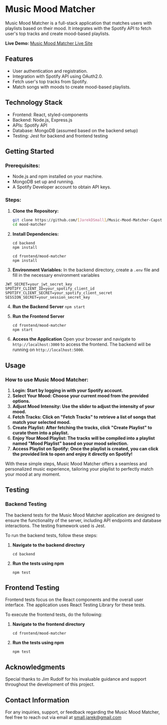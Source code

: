 # Music Mood Matcher

Music Mood Matcher is a full-stack application that matches users with playlists based on their mood. It integrates with the Spotify API to fetch user's top tracks and create mood-based playlists.

**Live Demo:** [Music Mood Matcher Live Site](https://music-mood-matcher-a141b863e4d9.herokuapp.com/)

## Features

- User authentication and registration.
- Integration with Spotify API using OAuth2.0.
- Fetch user's top tracks from Spotify.
- Match songs with moods to create mood-based playlists.

## Technology Stack
- Frontend: React, styled-components
- Backend: Node.js, Express.js
- APIs: Spotify API
- Database: MongoDB (assumed based on the backend setup)
- Testing: Jest for backend and frontend testing

## Getting Started

### Prerequisites:
- Node.js and npm installed on your machine.
- MongoDB set up and running.
- A Spotify Developer account to obtain API keys.

### Steps:

1. **Clone the Repository:**
   ```bash
   git clone https://github.com/[JarekDSmall]/Music-Mood-Matcher-Capstone.git
   cd mood-matcher
2. **Install Dependencies:**
    ```
    cd backend
    npm install
    
    cd frontend/mood-matcher
    npm install

3. **Environment Variables:**
In the backend directory, create a `.env` file and fill in the necessary environment variables
```MONGODB_URI=your_mongodb_connection_string
JWT_SECRET=your_jwt_secret_key
SPOTIFY_CLIENT_ID=your_spotify_client_id
SPOTIFY_CLIENT_SECRET=your_spotify_client_secret
SESSION_SECRET=your_session_secret_key
```
4. **Run the Backend Server**
    ```npm start```
5. **Run the Frontend Server**
    ```
    cd frontend/mood-matcher
    npm start
    ```
        
6. **Access the Application**
    Open your browser and navigate to `http://localhost:3000` to access the frontend. The backend will be running on `http://localhost:5000`.


## Usage
### How to use Music Mood Matcher:
1. **Login: Start by logging in with your Spotify account.**
2. **Select Your Mood: Choose your current mood from the provided options.**
3. **Adjust Mood Intensity: Use the slider to adjust the intensity of your mood.**
4. **Fetch Tracks: Click on "Fetch Tracks" to retrieve a list of songs that match your selected mood.**
5. **Create Playlist: After fetching the tracks, click "Create Playlist" to curate them into a playlist.**
6. **Enjoy Your Mood Playlist: The tracks will be compiled into a playlist named "Mood Playlist" based on your mood selection.**
7. **Access Playlist on Spotify: Once the playlist is created, you can click the provided link to open and enjoy it directly on Spotify!**

With these simple steps, Music Mood Matcher offers a seamless and personalized music experience, tailoring your playlist to perfectly match your mood at any moment.

## Testing
### Backend Testing
The backend tests for the Music Mood Matcher application are designed to ensure the functionality of the server, including API endpoints and database interactions. The testing framework used is Jest.

To run the backend tests, follow these steps:
1. **Navigate to the backend directory**
   ```
   cd backend
   ```
2. **Run the tests using npm**
   ```
   npm test
   ```

## Frontend Testing
Frontend tests focus on the React components and the overall user interface. The application uses React Testing Library for these tests.

To execute the frontend tests, do the following:
1. **Navigate to the frontend directory**
    ```
    cd frontend/mood-matcher
   ```
2. **Run the tests using npm**
   ```
   npm test
   ```

 ## Acknowledgments
Special thanks to Jim Rudolf for his invaluable guidance and support throughout the development of this project.

## Contact Information
For any inquiries, support, or feedback regarding the Music Mood Matcher, feel free to reach out via email at [small.jarek@gmail.com](mailto:small.jarek@gmail.com)
